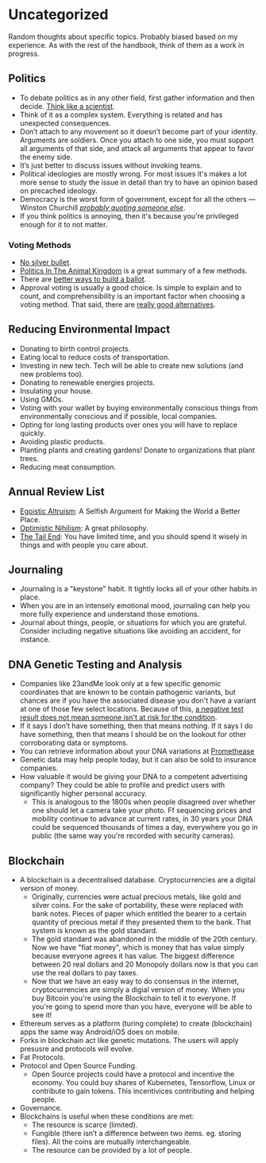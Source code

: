 # Uncategorized

Random thoughts about specific topics. Probably biased based on my experience. As with the rest of the handbook, think of them as a work in progress.

## Politics

- To debate politics as in any other field, first gather information and then decide. [Think like a scientist](https://waitbutwhy.com/2019/09/thinking-ladder.html).
- Think of it as a complex system. Everything is related and has unexpected consequences.
- Don’t attach to any movement so it doesn’t become part of your identity. Arguments are soldiers. Once you attach to one side, you must support all arguments of that side, and attack all arguments that appear to favor the enemy side.
- It’s just better to discuss issues without invoking teams.
- Political ideologies are mostly wrong. For most issues it's makes a lot more sense to study the issue in detail than try to have an opinion based on precached ideology.
- Democracy is the worst form of government, except for all the others — Winston Churchill [_probably quoting someone else_](https://richardlangworth.com/worst-form-of-government).
- If you think politics is annoying, then it's because you're privileged enough for it to not matter.

### Voting Methods

- [No silver bullet](https://en.wikipedia.org/wiki/Arrow%27s_impossibility_theorem).
- [Politics In The Animal Kingdom](http://www.cgpgrey.com/politics-in-the-animal-kingdom/) is a great summary of a few methods.
- There are [better ways to build a ballot](https://ncase.me/ballot/).
- Approval voting is usually a good choice. Is simple to explain and to count, and comprehensibility is an important factor when choosing a voting method. That said, there are [really good alternatives](https://electionscience.github.io/vse-sim/VSEbasic/).

## Reducing Environmental Impact

- Donating to birth control projects.
- Eating local to reduce costs of transportation.
- Investing in new tech. Tech will be able to create new solutions (and new problems too).
- Donating to renewable energies projects.
- Insulating your house.
- Using GMOs.
- Voting with your wallet by buying environmentally conscious things from environmentally conscious and if possible, local companies.
- Opting for long lasting products over ones you will have to replace quickly.
- Avoiding plastic products.
- Planting plants and creating gardens! Donate to organizations that plant trees.
- Reducing meat consumption.

## Annual Review List

- [Egoistic Altruism](https://youtu.be/rvskMHn0sqQ): A Selfish Argument for Making the World a Better Place.
- [Optimistic Nihilism](https://youtu.be/MBRqu0YOH14): A great philosophy.
- [The Tail End](https://waitbutwhy.com/2015/12/the-tail-end.html): You have limited time, and you should spend it wisely in things and with people you care about.

## Journaling

- Journaling is a "keystone" habit. It tightly locks all of your other habits in place.
- When you are in an intensely emotional mood, journaling can help you more fully experience and understand those emotions.
- Journal about things, people, or situations for which you are grateful. Consider including negative situations like avoiding an accident, for instance.

## DNA Genetic Testing and Analysis

- Companies like 23andMe look only at a few specific genomic coordinates that are known to be contain pathogenic variants, but chances are if you have the associated disease you don't have a variant at one of those few select locations. Because of this, [a negative test result does not mean someone isn't at risk for the condition](https://www.nytimes.com/interactive/2019/02/01/opinion/23andme-cancer-dna-test-brca.html).
- If it says I don’t have something, then that means nothing. If it says I do have something, then that means I should be on the lookout for other corroborating data or symptoms.
- You can retrieve information about your DNA variations at [Promethease](https://promethease.com/)
- Genetic data may help people today, but it can also be sold to insurance companies.
- How valuable it would be giving your DNA to a competent advertising company? They could be able to profile and predict users with significantly higher personal accuracy.
  - This is analogous to the 1800s when people disagreed over whether one should let a camera take your photo. Ff sequencing prices and mobility continue to advance at current rates, in 30 years your DNA could be sequenced thousands of times a day, everywhere you go in public (the same way you're recorded with security cameras).

## Blockchain

- A blockchain is a decentralised database. Cryptocurrencies are a digital version of money.
  - Originally, currencies were actual precious metals, like gold and silver coins. For the sake of portability, these were replaced with bank notes. Pieces of paper which entitled the bearer to a certain quantity of precious metal if they presented them to the bank. That system is known as the gold standard.
  - The gold standard was abandoned in the middle of the 20th century. Now we have "fiat money", which is money that has value simply because everyone agrees it has value. The biggest difference between 20 real dollars and 20 Monopoly dollars now is that you can use the real dollars to pay taxes.
  - Now that we have an easy way to do consensus in the internet, cryptocurrencies are simply a digial version of money. When you buy Bitcoin you're using the Blockchain to tell it to everyone. If you're going to spend more than you have, everyone will be able to see it!
- Ethereum serves as a platform (turing complete) to create (blockchain) apps the same way Android/iOS does on mobile.
- Forks in blockchain act like genetic mutations. The users will apply presusre and protocols will evolve.
- Fat Protocols.
- Protocol and Open Source Funding.
  -  Open Source projects could have a protocol and incentive the economy. You could buy shares of Kubernetes, Tensorflow, Linux or contribute to gain tokens. This incentivices contributing and helping people.
- Governance.
- Blockchains is useful when these conditions are met:
  - The resource is scarce (limited).
  - Fungible (there isn’t a difference between two items. eg. storing files). All the coins are mutually interchangeable.
  - The resource can be provided by a lot of people.
